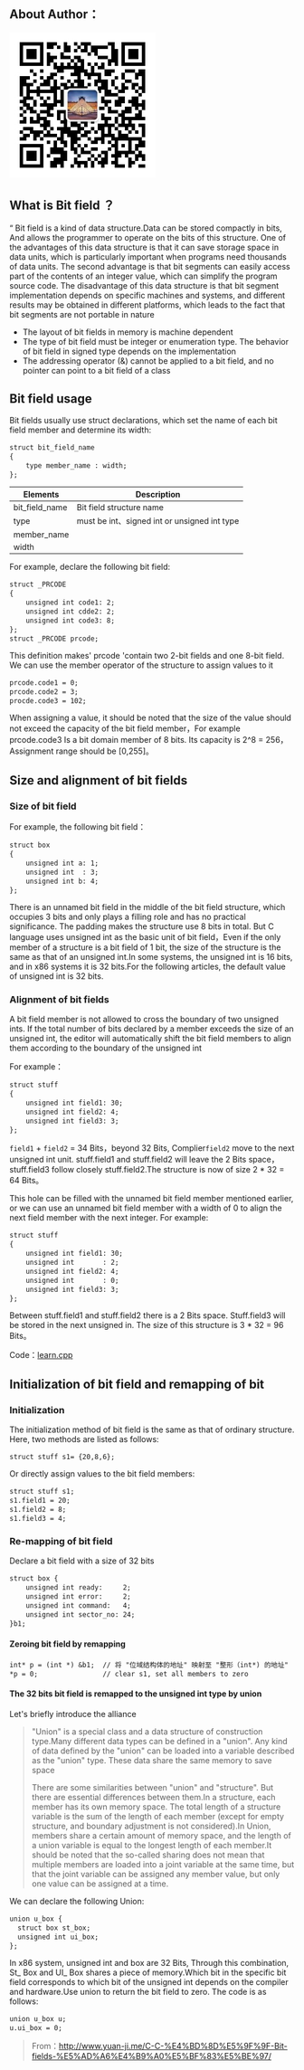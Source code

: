 ## About Author：


![](../img/wechat.jpg)

## What is Bit field ？

“ Bit field is a kind of data structure.Data can be stored compactly in bits, And allows the programmer to operate on the bits of this structure. One of the advantages of this data structure is that it can save storage space in data units, which is particularly important when programs need thousands of data units. The second advantage is that bit segments can easily access part of the contents of an integer value, which can simplify the program source code. The disadvantage of this data structure is that bit segment implementation depends on specific machines and systems, and different results may be obtained in different platforms, which leads to the fact that bit segments are not portable in nature

- The layout of bit fields in memory is machine dependent
- The type of bit field must be integer or enumeration type. The behavior of bit field in signed type depends on the implementation
- The addressing operator (&) cannot be applied to a bit field, and no pointer can point to a bit field of a class

## Bit field usage

Bit fields usually use struct declarations, which set the name of each bit field member and determine its width:

```
struct bit_field_name
{
	type member_name : width;
};
```



| Elements       | Description                                                  |
| -------------- | ------------------------------------------------------------ |
| bit_field_name | Bit field structure name                                     |
| type           | must be int、signed int or unsigned int type                 |
| member_name    |                                                              |
| width          |                                                              |

For example, declare the following bit field:

```
struct _PRCODE
{
	unsigned int code1: 2;
	unsigned int cdde2: 2;
	unsigned int code3: 8;
};
struct _PRCODE prcode;
```

This definition makes' prcode 'contain two 2-bit fields and one 8-bit field. We can use the member operator of the structure to assign values to it

```
prcode.code1 = 0;
prcode.code2 = 3;
procde.code3 = 102;
```

When assigning a value, it should be noted that the size of the value should not exceed the capacity of the bit field member，For example prcode.code3 Is a bit domain member of 8 bits. Its capacity is 2^8 = 256，Assignment range should be [0,255]。

## Size and alignment of bit fields

### Size of bit field

For example, the following bit field：

```
struct box 
{
	unsigned int a: 1;
	unsigned int  : 3;
	unsigned int b: 4;
};
```
There is an unnamed bit field in the middle of the bit field structure, which occupies 3 bits and only plays a filling role and has no practical significance. The padding makes the structure use 8 bits in total. But C language uses unsigned int as the basic unit of bit field，Even if the only member of a structure is a bit field of 1 bit, the size of the structure is the same as that of an unsigned int.In some systems, the unsigned int is 16 bits, and in x86 systems it is 32 bits.For the following articles, the default value of unsigned int is 32 bits.

### Alignment of bit fields

A bit field member is not allowed to cross the boundary of two unsigned ints. If the total number of bits declared by a member exceeds the size of an unsigned int, the editor will automatically shift the bit field members to align them according to the boundary of the unsigned int

For example：

```
struct stuff 
{
	unsigned int field1: 30;
	unsigned int field2: 4;
	unsigned int field3: 3;
};
```



`field1` + `field2` = 34 Bits，beyond 32 Bits, Complier`field2` move to the next unsigned int unit. stuff.field1 and stuff.field2 will leave the 2 Bits space， stuff.field3 follow closely stuff.field2.The structure is now of size 2 * 32 = 64 Bits。

This hole can be filled with the unnamed bit field member mentioned earlier, or we can use an unnamed bit field member with a width of 0 to align the next field member with the next integer.
For example:

```
struct stuff 
{
	unsigned int field1: 30;
	unsigned int       : 2;
	unsigned int field2: 4;
	unsigned int       : 0;
	unsigned int field3: 3; 
};
```



Between stuff.field1 and stuff.field2 there is a 2 Bits space. Stuff.field3 will be stored in the next unsigned in. The size of this structure is 3 * 32 = 96 Bits。

Code：[learn.cpp](learn.cpp)

## Initialization of bit field and remapping of bit

### Initialization


The initialization method of bit field is the same as that of ordinary structure. Here, two methods are listed as follows:

```
struct stuff s1= {20,8,6};
```

Or directly assign values to the bit field members:

```
struct stuff s1;
s1.field1 = 20;
s1.field2 = 8;
s1.field3 = 4;
```

### Re-mapping of bit field

Declare a bit field with a size of 32 bits

```
struct box {
	unsigned int ready:     2;
	unsigned int error:     2;
	unsigned int command:   4;
	unsigned int sector_no: 24;
}b1;
```

#### Zeroing bit field by remapping

```
int* p = (int *) &b1;  // 将 "位域结构体的地址" 映射至 "整形（int*) 的地址" 
*p = 0;                // clear s1, set all members to zero
```

#### The 32 bits bit field is remapped to the unsigned int type by union

Let's briefly introduce the alliance

> "Union" is a special class and a data structure of construction type.Many different data types can be defined in a "union". Any kind of data defined by the "union" can be loaded into a variable described as the "union" type. These data share the same memory to save space
>
> There are some similarities between "union" and "structure". But there are essential differences between them.In a structure, each member has its own memory space. The total length of a structure variable is the sum of the length of each member (except for empty structure, and boundary adjustment is not considered).In Union, members share a certain amount of memory space, and the length of a union variable is equal to the longest length of each member.It should be noted that the so-called sharing does not mean that multiple members are loaded into a joint variable at the same time, but that the joint variable can be assigned any member value, but only one value can be assigned at a time.

We can declare the following Union:

```
union u_box {
  struct box st_box;
  unsigned int ui_box;
};
```



In x86 system, unsigned int and box are 32 Bits, Through this combination, St_ Box and UI_ Box shares a piece of memory.Which bit in the specific bit field corresponds to which bit of the unsigned int depends on the compiler and hardware.Use union to return the bit field to zero. The code is as follows:

```
union u_box u;
u.ui_box = 0;
```

> From：<http://www.yuan-ji.me/C-C-%E4%BD%8D%E5%9F%9F-Bit-fields-%E5%AD%A6%E4%B9%A0%E5%BF%83%E5%BE%97/>

